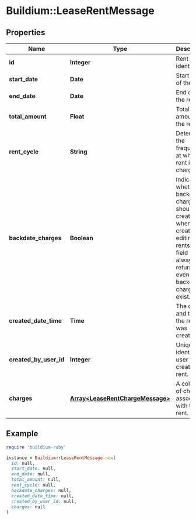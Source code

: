 # Buildium::LeaseRentMessage

## Properties

| Name | Type | Description | Notes |
| ---- | ---- | ----------- | ----- |
| **id** | **Integer** | Rent unique identifier. | [optional] |
| **start_date** | **Date** | Start date of the rent. | [optional] |
| **end_date** | **Date** | End date of the rent. | [optional] |
| **total_amount** | **Float** | Total amount of the rent. | [optional] |
| **rent_cycle** | **String** | Determines the frequency at which rent is charged. | [optional] |
| **backdate_charges** | **Boolean** | Indicates whether backdated charges should be created when creating or editing rents. This field will always return false, even if backdated charges exist. | [optional] |
| **created_date_time** | **Time** | The date and time the rent was created. | [optional] |
| **created_by_user_id** | **Integer** | Unique identifier of user that created the rent. | [optional] |
| **charges** | [**Array&lt;LeaseRentChargeMessage&gt;**](LeaseRentChargeMessage.md) | A collection of charges associated with the rent. | [optional] |

## Example

```ruby
require 'buildium-ruby'

instance = Buildium::LeaseRentMessage.new(
  id: null,
  start_date: null,
  end_date: null,
  total_amount: null,
  rent_cycle: null,
  backdate_charges: null,
  created_date_time: null,
  created_by_user_id: null,
  charges: null
)
```

